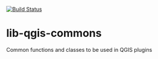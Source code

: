 [![Build Status](https://travis-ci.org/boundlessgeo/lib-qgis-commons.svg?branch=master)](https://travis-ci.org/boundlessgeo/lib-qgis-commons)

# lib-qgis-commons
Common functions and classes to be used in QGIS plugins
